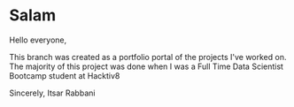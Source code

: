 # Salam

Hello everyone,

This branch was created as a portfolio portal of the projects I've worked on. The majority of this project was done when I was a Full Time Data Scientist Bootcamp student at Hacktiv8


Sincerely,
Itsar Rabbani
